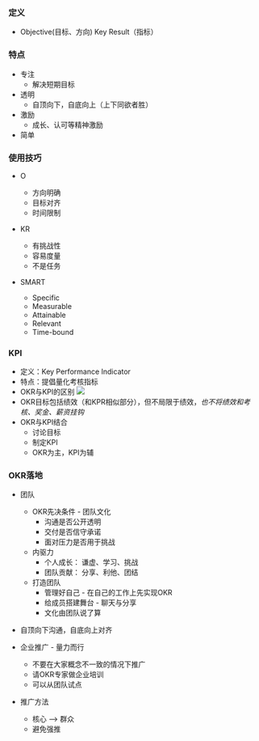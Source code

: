 ### 定义

* Objective(目标、方向) Key Result（指标）

### 特点

* 专注
    * 解决短期目标
* 透明
    * 自顶向下，自底向上（上下同欲者胜）
* 激励
    * 成长、认可等精神激励
* 简单

### 使用技巧

* O
    * 方向明确
    * 目标对齐
    * 时间限制
* KR
    * 有挑战性
    * 容易度量
    * 不是任务

* SMART
    * Specific
    * Measurable
    * Attainable
    * Relevant
    * Time-bound

### KPI

* 定义：Key Performance Indicator
* 特点：提倡量化考核指标
* OKR与KPI的区别
![](https://static001.geekbang.org/resource/image/77/f2/774b769b2ca86f27206ae55a2e2bdaf2.png)
* OKR目标包括绩效（和KPR相似部分），但不局限于绩效，_也不将绩效和考核、奖金、薪资挂钩_
* OKR与KPI结合
    * 讨论目标
    * 制定KPI
    * OKR为主，KPI为辅

### OKR落地

* 团队
    * OKR先决条件 - 团队文化
        * 沟通是否公开透明
        * 交付是否信守承诺
        * 面对压力是否用于挑战
    * 内驱力
        * 个人成长： 谦虚、学习、挑战
        * 团队贡献： 分享、利他、团结
    * 打造团队
        * 管理好自己 - 在自己的工作上先实现OKR
        * 给成员搭建舞台 - 聊天与分享
        * 文化由团队说了算

* 自顶向下沟通，自底向上对齐
* 企业推广 - 量力而行
    * 不要在大家概念不一致的情况下推广
    * 请OKR专家做企业培训
    * 可以从团队试点
* 推广方法
    * 核心 --> 群众
    * 避免强推
